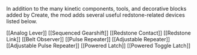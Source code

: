 In addition to the many kinetic components, tools, and decorative blocks added by Create, the mod adds several useful redstone-related devices listed below.

[[Analog Lever]]
[[Sequenced Gearshift]]
[[Redstone Contact]]
[[Redstone Link]]
[[Belt Observer]]
[[Pulse Repeater]]
[[Adjustable Repeater]]
[[Adjustable Pulse Repeater]]
[[Powered Latch]]
[[Powered Toggle Latch]]